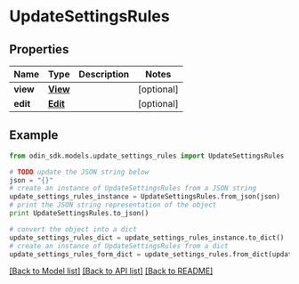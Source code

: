 # UpdateSettingsRules


## Properties

Name | Type | Description | Notes
------------ | ------------- | ------------- | -------------
**view** | [**View**](View.md) |  | [optional] 
**edit** | [**Edit**](Edit.md) |  | [optional] 

## Example

```python
from odin_sdk.models.update_settings_rules import UpdateSettingsRules

# TODO update the JSON string below
json = "{}"
# create an instance of UpdateSettingsRules from a JSON string
update_settings_rules_instance = UpdateSettingsRules.from_json(json)
# print the JSON string representation of the object
print UpdateSettingsRules.to_json()

# convert the object into a dict
update_settings_rules_dict = update_settings_rules_instance.to_dict()
# create an instance of UpdateSettingsRules from a dict
update_settings_rules_form_dict = update_settings_rules.from_dict(update_settings_rules_dict)
```
[[Back to Model list]](../README.md#documentation-for-models) [[Back to API list]](../README.md#documentation-for-api-endpoints) [[Back to README]](../README.md)


